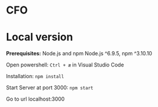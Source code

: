 # CFO

# Local version

**Prerequisites:** Node.js and npm Node.js ^6.9.5, npm ^3.10.10

Open powershell: `Ctrl + æ` in Visual Studio Code

Installation: `npm install`

Start Server at port 3000: `npm start`

Go to url localhost:3000
